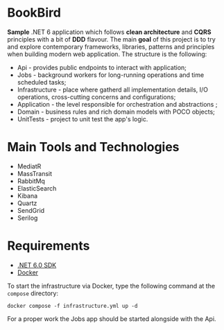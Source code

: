 # BookBird

**Sample** .NET 6 application which follows **clean architecture** and **CQRS** principles with a bit of **DDD** flavour.
The main **goal** of this project is to try and explore contemporary frameworks, libraries, patterns and principles when building modern web application.
The structure is the following:
- Api - provides public endpoints to interact with application;
- Jobs - background workers for long-running operations and time scheduled tasks;
- Infrastructure - place where gatherd all implementation details, I/O operations, cross-cutting concerns and configurations;
- Application - the level responsible for orchestration and abstractions ;
- Domain - business rules and rich domain models with POCO objects;
- UnitTests - project to unit test the app's logic.

# Main Tools and Technologies

- MediatR
- MassTransit
- RabbitMq
- ElasticSearch
- Kibana
- Quartz
- SendGrid
- Serilog

# Requirements

- [.NET 6.0 SDK](https://dotnet.microsoft.com/download/dotnet/6.0)
- [Docker](https://docs.docker.com/get-docker)

To start the infrastructure via Docker, type the following command at the `compose` directory:

`docker compose -f infrastructure.yml up -d`

For a proper work the Jobs app should be started alongside with the Api.
